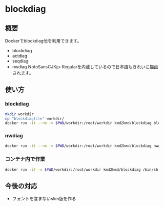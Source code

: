 # blockdiag

## 概要

Dockerでblockdiag他を利用できます。
- blockdiag
- actdiag
- seqdiag
- nwdiag
NotoSansCJKjp-Regularを内蔵しているので日本語もきれいに描画されます。

## 使い方

### blockdiag
```bash
mkdir workdir
cp "blockdiagfile" workdir/
docker run -it --rm -v $PWD/workdir:/root/workdir kmd2kmd/blockdiag blockdiag -Tsvg "blockdiagfile"
```

### nwdiag
```bash
docker run -it --rm -v $PWD/workdir:/root/workdir kmd2kmd/blockdiag nwdiag -Tsvg "blockdiagfile"
```

### コンテナ内で作業
```bash
docker run -it -v $PWD/workdir:/root/workdir kmd2kmd/blockdiag /bin/sh
```

## 今後の対応
- フォントを含まないslim版を作る
